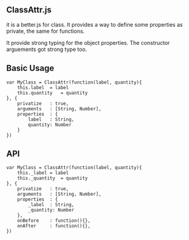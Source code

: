 ## ClassAttr.js

it is a better.js for class. 
It provides a way to define some properties as private, the same for functions.

It provide strong typing for the object properties.
The constructor arguements got strong type too.

## Basic Usage

```
var MyClass	= ClassAttr(function(label, quantity){
	this.label	= label
	this.quantity	= quantity
}, {
	privatize	: true,
	arguments	: [String, Number],
	properties	: {
		label	: String,
		quantity: Number
	}
})
```


## API

```
var MyClass	= ClassAttr(function(label, quantity){
	this._label	= label
	this._quantity	= quantity
}, {
	privatize	: true,
	arguments	: [String, Number],
	properties	: {
		_label	: String,
		_quantity: Number
	},
	onBefore	: function(){},
	onAfter		: function(){},
})
```
